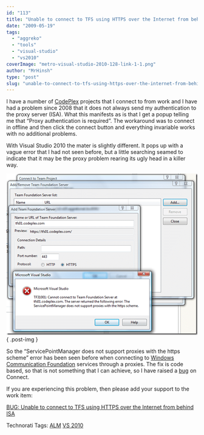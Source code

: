 ```yaml
---
id: "113"
title: "Unable to connect to TFS using HTTPS over the Internet from behind ISA"
date: "2009-05-19"
tags: 
  - "aggreko"
  - "tools"
  - "visual-studio"
  - "vs2010"
coverImage: "metro-visual-studio-2010-128-link-1-1.png"
author: "MrHinsh"
type: "post"
slug: "unable-to-connect-to-tfs-using-https-over-the-internet-from-behind-isa"
---
```


I have a number of [CodePlex](http://www.codeplex.com "CodePlex") projects that I connect to from work and I have had a problem since 2008 that it does not always send my authentication to the proxy server (ISA). What this manifests as is that I get a popup telling me that “Proxy authentication is required”. The workaround was to connect in offline and then click the connect button and everything invariable works with no additional problems.

With Visual Studio 2010 the mater is slightly different. It pops up with a vague error that I had not seen before, but a little searching seamed to indicate that it may be the proxy problem rearing its ugly head in a killer way.

[![SavingToCodeplexOverHttpsThroughISA](images/image-1.png)](images/image-1.png)
{ .post-img }

So the “ServicePointManager does not support proxies with the https scheme” error has been seen before when connecting to [Windows Communication Foundation](http://wcf.netfx3.com "Windows Communication Foundation") services through a proxies. The fix is code based, so that is not something that I can achieve, so I have raised a [bug](https://connect.microsoft.com/VisualStudio/feedback/ViewFeedback.aspx?FeedbackID=453677) on Connect.

If you are experiencing this problem, then please add your support to the work item:

[BUG: Unable to connect to TFS using HTTPS over the Internet from behind ISA](https://connect.microsoft.com/VisualStudio/feedback/ViewFeedback.aspx?FeedbackID=453677)

Technorati Tags: [ALM](http://technorati.com/tags/ALM) [VS 2010](http://technorati.com/tags/VS+2010)







